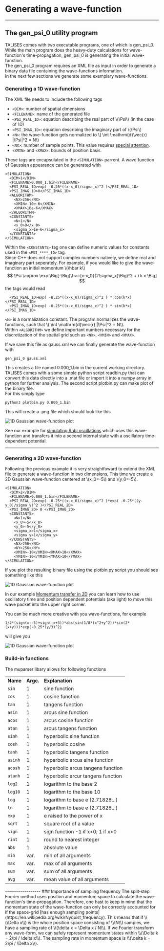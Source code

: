 # Generating a wave-function
------------------------
## The gen_psi_0 utility program
TALISES comes with two executable programs, one of which is gen_psi_0.
While the main program does the heavy-duty calculations for wave-function's time-propagation, gen_psi_0 is generating the initial wave-function.  
The gen_psi_0 program requires an XML file as input in order to generate a binary data file containing the wave-functions information.  
In the next few sections we generate some exemplary wave-functions.

### Generating a 1D wave-function

The XML file needs to include the following tags  

- `<DIM>`: number of spatial dimensions
- `<FILENAME>`: name of the generated file
- `<PSI_REAL_1D>`: equation describing the real part of \\(\Psi\\) (in the case of 1D)
- `<PSI_IMAG_1D>`: equation describing the imaginary part of \\(\Psi\\)
- `<N>`: the wave-function gets normalized to \\( \int \mathrm{d}\vec{r} |\Psi|^2 = N\\)
- `<NX>`: number of sample points. This value requires [special attention](#importance-of-sampling-frequency).
- `<XMIN>` and `<XMAX>`: bounds of position basis.

These tags are encapsulated in the `<SIMULATION>` parrent. A wave function of Gaussian appearance can be generated with
```
<SIMULATION>
  <DIM>1</DIM>
  <FILENAME>0.000_1.bin</FILENAME>
  <PSI_REAL_1D>exp( -0.25*((x-x_0)/sigma_x)^2 )</PSI_REAL_1D>
  <PSI_IMAG_1D>0</PSI_IMAG_1D>
  <ALGORITHM>
    <NX>256</NX>
    <XMIN>-10e-6</XMIN>
    <XMAX>10e-6</XMAX>
  </ALGORITHM>
  <CONSTANTS>
    <N>1</N>
    <x_0>0</x_0>
    <sigma_x>1e-6</sigma_x>
  </CONSTANTS>
</SIMULATION>
```
Within the `<CONSTANTS>` tag one can define numeric values for constants used in the `<PSI_****_1D>` tag.  
Since C++ does not support complex numbers natively, we define real and imaginary part seperately.
For example, if you would like to give the wave-function an initial momentum \\(\hbar k\\)
$$ \Psi \approx \exp \Big[-\Big(\frac{x-x_0}{2\sigma_x}\Big)^2 + i k x \Big]  $$
the tags would read
```
  <PSI_REAL_1D>exp( -0.25*((x-x_0)/sigma_x)^2 ) * cos(k*x)</PSI_REAL_1D>
  <PSI_IMAG_1D>exp( -0.25*((x-x_0)/sigma_x)^2 ) * sin(k*x)</PSI_IMAG_1D>
```
`<N>` is a normalization constant. The program normalizes the wave-functions, such that
\\( \int \mathrm{d}\vec{r} |\Psi|^2 = N\\).  
Within `<ALGORITHM>` we define important numbers necessary for the discretization of the spatial grid such as `<NX>`, `<XMIN>` and `<XMAX>`.

If we save this file as gauss.xml we can finally generate the wave-function with
````
gen_psi_0 gauss.xml
````
This creates a file named 0.000_1.bin in the current working directory. 
TALISES comes with a some simple python script readbin.py that can convert this data directly into a .mat file or import it into a numpy array in python for further analysis. The second script plotbin.py can make plot of the binary file.  
For this simply type
```
python3 plotbin.py 0.000_1.bin
```
This will create a .png file which should look like this  

![1D Gaussian wave-function plot](https://raw.githubusercontent.com/savowe/talises-doc/master/figs/1D_gaussian.png)

See our example for [simulating Rabi oscillations](/user-guide/examples/rabi_oscillations/) which uses this wave-function and transfers it into a second internal state with a oscillatory time-dependent potential.

------------------
### Generating a 2D wave-function
Following the previous example it is very straightfoward to extend the XML file to generate a wave-function in two dimensions.
This time we create a 2D Gaussian wave-function centered at \\(x_0=-5\\) and \\(y_0=-5\\).  
````
<SIMULATION>
  <DIM>2</DIM> 
  <FILENAME>0.000_1.bin</FILENAME>
  <PSI_REAL_2D>exp( -0.25*((x-x_0)/sigma_x)^2 )*exp( -0.25*((y-y_0)/sigma_y)^2 )</PSI_REAL_2D>
  <PSI_IMAG_2D> 0 </PSI_IMAG_2D>
  <CONSTANTS>
    <N>1</N>
    <x_0>-5</x_0>
    <y_0>-5</y_0>
    <sigma_x>1</sigma_x>
    <sigma_y>1</sigma_y>
  </CONSTANTS>
    <NX>256</NX>
    <NY>256</NY>
    <XMIN>-10</XMIN><XMAX>10</XMAX>
    <YMIN>-10</YMIN><YMAX>10</YMAX>
</SIMULATION>
````
If you plot the resulting binary file using the plotbin.py script you should see something like this  

![1D Gaussian wave-function plot](https://raw.githubusercontent.com/savowe/talises-doc/master/figs/2D_gaussian.png)  

In our example [Momentum transfer in 2D](/user-guide/examples/rabi_oscillations/) you can learn how to use oscillatory time and position dependent potentials (aka light) to move this wave packet into the upper right corner.  

You can be much more creative with you wave-functions, for example
```
1/2*(sign(x--5)+sign(-x+3))*abs(sin(1/8*(x^2+y^2))*sin(2*(x+y)))*exp(-0.25*(y/3)^2)
```
will give you

![1D Gaussian wave-function plot](https://raw.githubusercontent.com/savowe/talises-doc/master/figs/arbitrary_wave_function.png)  

### Build-in functions

The muparser libary allows for following functions  

<table>
	<tbody><tr>
	  <td><b>Name</b></td>  <td><b>Argc.</b></td>  <td><b>Explanation</b></td>
	</tr>
	<tr><td><code>sin</code></td>   <td class="centered">1</td>     <td>sine function</td></tr>
	<tr><td><code>cos</code></td>   <td class="centered">1</td>     <td>cosine function</td></tr>
	<tr><td><code>tan</code></td>   <td class="centered">1</td>     <td>tangens function</td></tr>
	<tr><td><code>asin</code></td>  <td class="centered">1</td>     <td>arcus sine function</td></tr>
	<tr><td><code>acos</code></td>  <td class="centered">1</td>     <td>arcus cosine function</td></tr>
	<tr><td><code>atan</code></td>  <td class="centered">1</td>     <td>arcus tangens function</td></tr>
	<tr><td><code>sinh</code></td>  <td class="centered">1</td>     <td>hyperbolic sine function</td></tr>
	<tr><td><code>cosh</code></td>  <td class="centered">1</td>     <td>hyperbolic cosine</td></tr>
	<tr><td><code>tanh</code></td>  <td class="centered">1</td>     <td>hyperbolic tangens function</td></tr>
	<tr><td><code>asinh</code></td> <td class="centered">1</td>     <td>hyperbolic arcus sine function</td></tr>
	<tr><td><code>acosh</code></td> <td class="centered">1</td>     <td>hyperbolic arcus tangens function</td></tr>
	<tr><td><code>atanh</code></td> <td class="centered">1</td>     <td>hyperbolic arcur tangens function</td></tr>
	<tr><td><code>log2</code></td>  <td class="centered">1</td>     <td>logarithm to the base 2</td></tr>
	<tr><td><code>log10</code></td> <td class="centered">1</td>     <td>logarithm to the base 10</td></tr>
	<tr><td><code>log</code></td>   <td class="centered">1</td>     <td>logarithm to base e (2.71828...)</td></tr>
	<tr><td><code>ln</code></td>    <td class="centered">1</td>     <td>logarithm to base e (2.71828...)</td></tr>
	<tr><td><code>exp</code></td>   <td class="centered">1</td>     <td>e raised to the power of x</td></tr>
	<tr><td><code>sqrt</code></td>  <td class="centered">1</td>     <td>square root of a value</td></tr>
	<tr><td><code>sign</code></td>  <td class="centered">1</td>     <td>sign function -1 if x&lt;0; 1 if x&gt;0</td></tr>
	<tr><td><code>rint</code></td>  <td class="centered">1</td>     <td>round to nearest integer</td></tr>
	<tr><td><code>abs</code></td>   <td class="centered">1</td>     <td>absolute value</td></tr>
	<tr><td><code>min</code></td>   <td class="centered">var.</td>  <td>min of all arguments</td></tr>
	<tr><td><code>max</code></td>   <td class="centered">var.</td>  <td>max of all arguments</td></tr>
	<tr><td><code>sum</code></td>   <td class="centered">var.</td>  <td>sum of all arguments</td></tr>
	<tr><td><code>avg</code></td>   <td class="centered">var.</td>  <td>mean value of all arguments</td></tr>
</tbody>
</table>
------------------
### Importance of sampling frequency
The split-step Fourier method uses position and momentum space to calculate the wave-function's time-propagation. 
Therefore, one hast to keep in mind that the momentum state of the wave-function can only be correctly accounted for
if the space-grid [has enough sampling points](https://en.wikipedia.org/wiki/Nyquist_frequency).  
This means that if \\(\Delta x\\) is the whole position space consisting of \\(N\\) samples, 
we have a sampling rate of \\(\delta x = \Delta x / N\\). If we Fourier transform any wave-form, 
we can safely represent momentum states within \\(\Delta k = 2\pi / \delta x\\). 
The sampling rate in momentum space is \\(\delta k = 2\pi / \Delta x\\).

